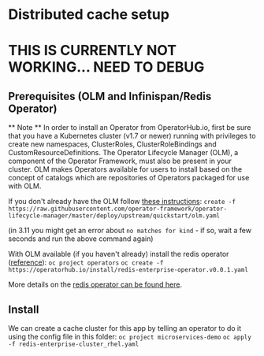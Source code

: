 # Distributed cache setup

# THIS IS CURRENTLY NOT WORKING... NEED TO DEBUG

## Prerequisites (OLM and Infinispan/Redis Operator)
** Note **
    In order to install an Operator from OperatorHub.io, first be sure that you have a Kubernetes cluster (v1.7 or newer) running with
    privileges to create new namespaces, ClusterRoles, ClusterRoleBindings and CustomResourceDefinitions. The Operator Lifecycle 
    Manager (OLM), a component of the Operator Framework, must also be present in your cluster. OLM makes Operators available for 
    users to install based on the concept of catalogs which are repositories of Operators packaged for use with OLM. 

If you don't already have the OLM follow [these instructions][2]:
```create -f https://raw.githubusercontent.com/operator-framework/operator-lifecycle-manager/master/deploy/upstream/quickstart/olm.yaml```
    
(in 3.11 you might get an error about ```no matches for kind``` - if so, wait a few seconds and run the above command again)

With OLM available (if you haven't already) install the redis operator ([reference][2]):
```oc project operators```
```oc create -f https://operatorhub.io/install/redis-enterprise-operator.v0.0.1.yaml```

More details on the [redis operator can be found here][3].

## Install
We can create a cache cluster for this app by telling an operator to do it using the config file in this folder:
```oc project microservices-demo```
```oc apply -f redis-enterprise-cluster_rhel.yaml```

[1]: https://operatorhub.io/operator/redis-enterprise-operator.v0.0.1
[2]: https://operatorhub.io/how-to-install-an-operator#How-do-I-get-Operator-Lifecycle-Manager?
[3]: https://github.com/RedisLabs/redis-enterprise-k8s-docs
